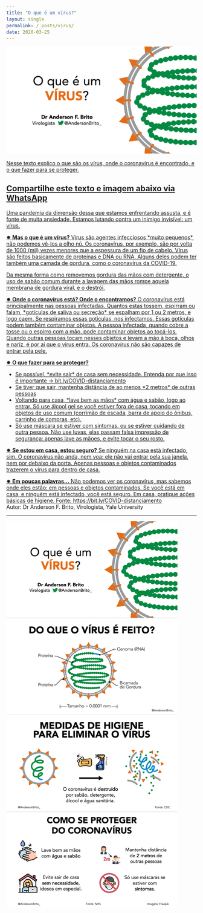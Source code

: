 ```yaml
---
title: "O que é um vírus?"
layout: single
permalink: /_posts/virus/
date: 2020-03-25
---
```


<a href=""><img src="/assets/images/virus-cover.png" width="700">

Nesse texto explico o que são os vírus, onde o coronavírus é encontrado, e o que fazer para se proteger.

## Compartilhe este texto e imagem abaixo via WhatsApp

Uma pandemia da dimensão dessa que estamos enfrentando assusta, e é fonte de muita ansiedade. Estamos lutando contra um inimigo invisível: um vírus.


✹ **Mas o que é um vírus?**
Vírus são agentes infecciosos \*muito pequenos\*, não podemos vê-los a olho nú. Os coronavírus, por exemplo, são por volta de 1000 (mil) vezes menores que a espessura de um fio de cabelo. Vírus são feitos basicamente de proteínas e DNA ou RNA. Alguns deles podem ter também uma camada de gordura, como o coronavírus da COVID-19.

Da mesma forma como removemos gordura das mãos com detergente, o uso de sabão comum durante a lavagem das mãos rompe aquela membrana de gordura viral, e o destrói.

✹ **Onde o coronavírus está? Onde o encontramos?**
O coronavírus está principalmente nas pessoas infectadas. Quantos estas tossem, espirram ou falam, \*gotículas de saliva ou secreção\* se espalham por 1 ou 2 metros, e logo caem. Se respiramos essas gotículas, nos infectamos. Essas gotículas podem também contaminar objetos. A pessoa infectada, quando cobre a tosse ou o espirro com a mão, pode contaminar objetos ao tocá-los. Quando outras pessoas tocam nesses objetos e levam a mão à boca, olhos e nariz, é por aí que o vírus entra. Os coronavírus não são capazes de entrar pela pele.

✹ **O que fazer para se proteger?**
- Se possível, \*evite sair\* de casa sem necessidade. Entenda por que isso é importante → bit.ly/COVID-distanciamento
- Se tiver que sair, mantenha distância de ao menos \*2 metros\* de outras pessoas
- Voltando para casa, \*lave bem as mãos\* com água e sabão, logo ao entrar. Só use álcool gel se você estiver fora de casa, tocando em objetos de uso comum (corrimão de escada, barra de apoio do ônibus, carrinho de compras, etc).
- Só use máscara se estiver com sintomas, ou se estiver cuidando de outra pessoa. Não use luvas, elas passam falsa impressão de segurança: apenas lave as mãoes, e evite tocar o seu rosto.

✹ **Se estou em casa, estou seguro?**
Se ninguém na casa está infectado, sim. O coronavírus não anda, nem voa: ele não vai entrar pela sua janela, nem por debaixo da porta. Apenas pessoas e objetos contaminados trazerem o vírus para dentro de casa.

✹ **Em poucas palavras...**
Não podemos ver os coronavírus, mas sabemos onde eles estão: em pessoas e objetos contaminados. Se você está em casa, e ninguém está infectado, você está seguro. Em casa, pratique ações básicas de higiene.
Fonte: <https://bit.ly/COVID-distanciamento><br>
Autor: Dr Anderson F. Brito, Virologista, Yale University

***

<img src="/assets/images/virus-zap.png">


